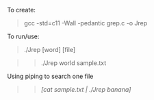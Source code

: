 To create:
> gcc -std=c11 -Wall -pedantic grep.c -o Jrep

To run/use:
> ./Jrep [word] [file]

>> ./Jrep world sample.txt

Using piping to search one file
>> *[cat sample.txt | ./Jrep banana]*
